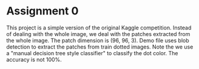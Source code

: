 # Assignment 0

This project is a simple version of the original Kaggle competition. Instead of dealing with the whole image, we deal with the patches extracted from the whole image. The patch dimension is (96, 96, 3). Demo file uses blob detection to extract the patches from train dotted images.
Note the we use a "manual decision tree style classifier" to classify the dot color. The accuracy is not 100%.

